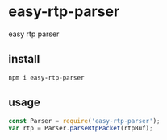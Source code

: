 # easy-rtp-parser

easy rtp parser

## install

`npm i easy-rtp-parser`

## usage

```js
const Parser = require('easy-rtp-parser');
var rtp = Parser.parseRtpPacket(rtpBuf);
```
